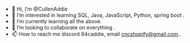 - 👋 Hi, I’m @CullenAddie
- 👀 I’m interested in learning SQL, Java, JavaScript, Python, spring boot .
- 🌱 I’m currently learning all the above.
- 💞️ I’m looking to collaborate on everything .
- 📫 How to reach me discord 84caddie, email cncshopify@gmail.com..

<!---
CullenAddie/CullenAddie is a ✨ special ✨ repository because its `README.md` (this file) appears on your GitHub profile.
You can click the Preview link to take a look at your changes.
--->
